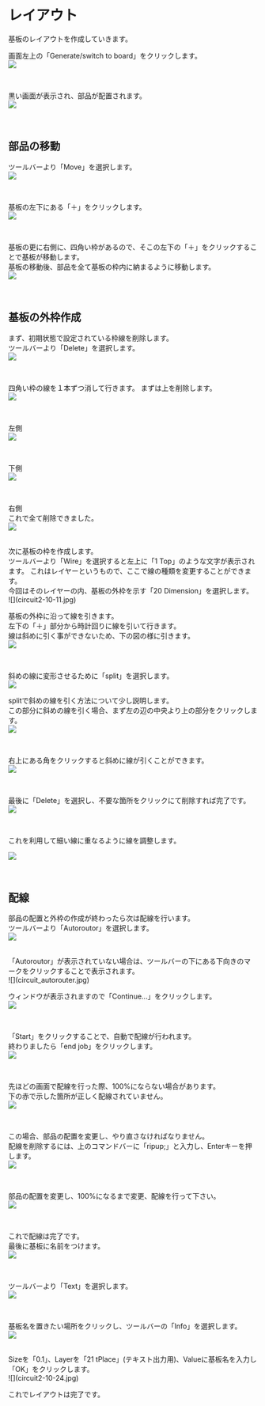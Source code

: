 # レイアウト

基板のレイアウトを作成していきます。

画面左上の「Generate/switch to board」をクリックします。
<br>
![](circuit2-10-01.jpg)

<br>

黒い画面が表示され、部品が配置されます。
<br>
![](circuit2-10-02.jpg)

<br>

## 部品の移動


ツールバーより「Move」を選択します。
<br>
![](circuit2-10-03.jpg)

<br>

基板の左下にある「＋」をクリックします。
<br>
![](circuit2-10-04.jpg)

<br>

基板の更に右側に、四角い枠があるので、そこの左下の「＋」をクリックすることで基板が移動します。
<br>
基板の移動後、部品を全て基板の枠内に納まるように移動します。
<br>
![](circuit2-10-05.jpg)

<br>

## 基板の外枠作成

まず、初期状態で設定されている枠線を削除します。<br>
ツールバーより「Delete」を選択します。
<br>
![](circuit2-10-06.jpg)

<br>

四角い枠の線を１本ずつ消して行きます。
まずは上を削除します。
<br>
![](circuit2-10-07.jpg)

<br>

左側
<br>
![](circuit2-10-08.jpg)

<br>

下側
<br>
![](circuit2-10-09.jpg)

<br>

右側
<br>
これで全て削除できました。
<br>
![](circuit2-10-10.jpg)

<br>
次に基板の枠を作成します。
<br>
ツールバーより「Wire」を選択すると左上に「1 Top」のような文字が表示されます。
これはレイヤーというもので、ここで線の種類を変更することができます。
<br>
今回はそのレイヤーの内、基板の外枠を示す「20 Dimension」を選択します。
<br>
![](circuit2-10-11.jpg)

<br>

基板の外枠に沿って線を引きます。
<br>
左下の「＋」部分から時計回りに線を引いて行きます。
<br>
線は斜めに引く事ができないため、下の図の様に引きます。
<br>
![](circuit2-10-12.jpg)

<br>

斜めの線に変形させるために「split」を選択します。
<br>
![](circuit2-10-13.jpg)


splitで斜めの線を引く方法について少し説明します。
<br>
この部分に斜めの線を引く場合、まず左の辺の中央より上の部分をクリックします。
<br>
![](circuit_sprit1.jpg)

<br>

右上にある角をクリックすると斜めに線が引くことができます。
<br>
![](circuit_sprit2.jpg)

<br>

最後に「Delete」を選択し、不要な箇所をクリックにて削除すれば完了です。
<br>
![](circuit_sprit3.jpg)

<br>

これを利用して細い線に重なるように線を調整します。
<br>

![](circuit2-10-14r2.jpg)

<br>

## 配線

部品の配置と外枠の作成が終わったら次は配線を行います。
<br>
ツールバーより「Autoroutor」を選択します。
<br>
![](circuit2-10-15.jpg)

<br>
「Autoroutor」が表示されていない場合は、ツールバーの下にある下向きのマークをクリックすることで表示されます。
<br>
![](circuit_autorouter.jpg)

<br>

ウィンドウが表示されますので「Continue...」をクリックします。
<br>
![](circuit2-10-16.jpg)

<br>

「Start」をクリックすることで、自動で配線が行われます。
<br>
終わりましたら「end job」をクリックします。
<br>
![](circuit2-10-17.jpg)

<br>

先ほどの画面で配線を行った際、100%にならない場合があります。
<br>
下の赤で示した箇所が正しく配線されていません。
<br>
![](circuit2-10-18.jpg)

<br>

この場合、部品の配置を変更し、やり直さなければなりません。
<br>
配線を削除するには、上のコマンドバーに「ripup;」と入力し、Enterキーを押します。
<br>
![](circuit2-10-19.jpg)

<br>

部品の配置を変更し、100%になるまで変更、配線を行って下さい。
<br>
![](circuit2-10-20.jpg)

<br>

これで配線は完了です。
<br>
最後に基板に名前をつけます。
<br>
![](circuit2-10-21.jpg)

<br>

ツールバーより「Text」を選択します。
<br>
![](circuit2-10-22.jpg)

<br>

基板名を置きたい場所をクリックし、ツールバーの「Info」を選択します。
<br>
![](circuit2-10-23.jpg)

<br>
Sizeを「0.1」、Layerを「21 tPlace」(テキスト出力用)、Valueに基板名を入力し「OK」をクリックします。
<br>
![](circuit2-10-24.jpg)

これでレイアウトは完了です。